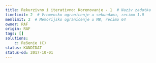 ```yaml
---
title: Rekurzivno i iterativno: Korenovanje - 1  # Naziv zadatka
timelimit: 2  # Vremensko ogranicenje u sekundama, recimo 1.0
memlimit: 2  # Memorijsko ogranicenje u MB, recimo 64
owner: RAF
origin: RAF
tags: []
solutions:
    c: Rešenje (C)
status: KANDIDAT
status-od: 2017-10-01
---
```

